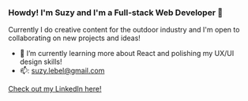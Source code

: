 ### Howdy! I'm Suzy and I'm a Full-stack Web Developer 👋


Currently I do creative content for the outdoor industry and I'm open to collaborating on new projects and ideas! 

- 🌱 I’m currently learning more about React and polishing my UX/UI design skills!
- 📫: suzy.lebel@gmail.com

[Check out my LinkedIn here!](https://www.linkedin.com/in/suzanne-le-bel-b24032125/)




<!--
**suzylebel/suzylebel** is a ✨ _special_ ✨ repository because its `README.md` (this file) appears on your GitHub profile.



